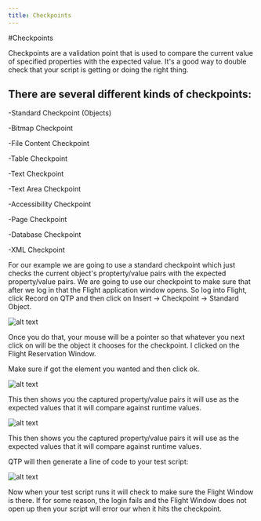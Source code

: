 ```yaml
---
title: Checkpoints
---
```


#Checkpoints

Checkpoints are a validation point that is used to compare the current value of specified properties with the expected value. It's a good way to double check that your script is getting or doing the right thing. 

There are several different kinds of checkpoints:
-----------------------------------------------------------
-Standard Checkpoint (Objects)

-Bitmap Checkpoint

-File Content Checkpoint

-Table Checkpoint

-Text Checkpoint

-Text Area Checkpoint

-Accessibility Checkpoint

-Page Checkpoint

-Database Checkpoint

-XML Checkpoint

For our example we are going to use a standard checkpoint which just checks the current object's propterty/value pairs with the expected property/value pairs. We are going to use our checkpoint to make sure that after we log in that the Flight application window opens. So log into Flight, click Record on QTP and then click on Insert -> Checkpoint -> Standard Object.

![alt text](https://cloud.githubusercontent.com/assets/10998057/10372617/446b1fa6-6dae-11e5-9817-76ed7c72c64b.png "InsertCheckpoint")

Once you do that, your mouse will be a pointer so that whatever you next click on will be the object it chooses for the checkpoint. I clicked on the Flight Reservation Window.

Make sure if got the element you wanted and then click ok.

![alt text](https://cloud.githubusercontent.com/assets/10998057/10376499/c29c6082-6dc3-11e5-99b2-6e6ac9b3467d.PNG "Selection")

This then shows you the captured property/value pairs it will use as the expected values that it will compare against runtime values. 

![alt text](https://cloud.githubusercontent.com/assets/10998057/10376498/c297cf2c-6dc3-11e5-93fa-155331b42790.PNG "Properties")

This then shows you the captured property/value pairs it will use as the expected values that it will compare against runtime values. 

QTP will then generate a line of code to your test script:

![alt text](https://cloud.githubusercontent.com/assets/10998057/10376524/e4fc1320-6dc3-11e5-83e2-7c1f666fd769.PNG "Checkpoint")

Now when your test script runs it will check to make sure the Flight Window is there. If for some reason, the login fails and the Flight Window does not open up then your script will error our when it hits the checkpoint. 






